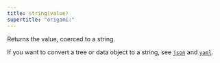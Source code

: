 ```yaml
---
title: string(value)
supertitle: "origami:"
---
```


Returns the value, coerced to a string.

If you want to convert a tree or data object to a string, see [`json`](json.html) and [`yaml`](yaml.html).

